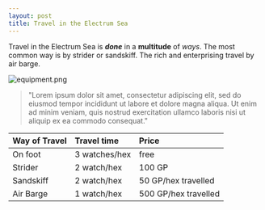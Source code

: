 ```yaml
---
layout: post
title: Travel in the Electrum Sea
---
```

Travel in the Electrum Sea is ***done*** in a **multitude** of *ways*. The most common way is by strider or sandskiff. The rich and enterprising travel by air barge.

![equipment.png]({{site.baseurl}}/images/equipment.png)


>"Lorem ipsum dolor sit amet, consectetur adipiscing elit, sed do eiusmod tempor incididunt ut labore et dolore magna aliqua. Ut enim ad minim veniam, quis nostrud exercitation ullamco laboris nisi ut aliquip ex ea commodo consequat."




| Way of Travel | Travel time | Price|
| :----------- | :----------- |:-----------|
|On foot | 3 watches/hex|free|
| Strider      |  2 watch/hex|100 GP|
| Sandskiff  | 2 watch/hex       |50 GP/hex travelled|
| Air Barge | 1 watch/hex        |500 GP/hex travelled|


